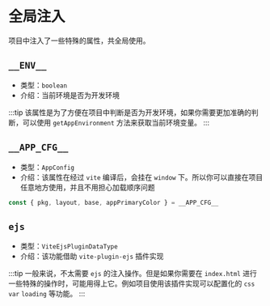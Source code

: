 # 全局注入

项目中注入了一些特殊的属性，共全局使用。

## `__ENV__`

- 类型：`boolean`
- 介绍：当前环境是否为开发环境

:::tip
该属性是为了方便在项目中判断是否为开发环境，如果你需要更加准确的判断，可以使用 `getAppEnvironment` 方法来获取当前环境变量。
:::

## `__APP_CFG__`

- 类型：`AppConfig`
- 介绍：该属性在经过 `vite` 编译后，会挂在 `window` 下。所以你可以直接在项目任意地方使用，并且不用担心加载顺序问题

```ts
const { pkg, layout, base, appPrimaryColor } = __APP_CFG__
```

## `ejs`

- 类型：`ViteEjsPluginDataType`
- 介绍：该功能借助 `vite-plugin-ejs` 插件实现

:::tip
一般来说，不太需要 `ejs` 的注入操作。但是如果你需要在 `index.html` 进行一些特殊的操作时，可能用得上它。例如项目使用该插件实现可以配置化的 `css var` `loading` 等功能。
:::
